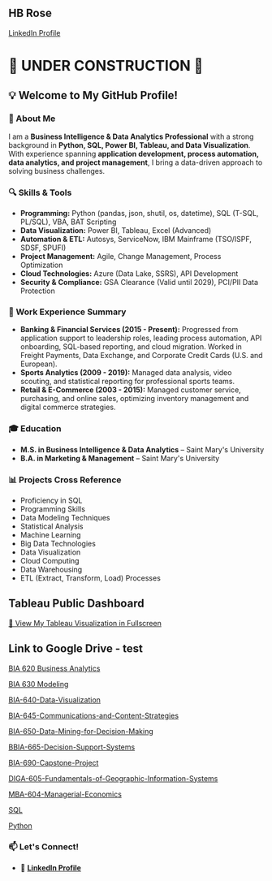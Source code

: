 ## HB Rose
[LinkedIn Profile](https://www.linkedin.com/in/hjalmaar-rose-ms-23a20851)

# **🚧 UNDER CONSTRUCTION 🚧**

## 💡 Welcome to My GitHub Profile!

### 👋 About Me

I am a **Business Intelligence & Data Analytics Professional** with a strong background in **Python, SQL, Power BI, Tableau, and Data Visualization**. With experience spanning **application development, process automation, data analytics, and project management**, I bring a data-driven approach to solving business challenges.

### 🔍 Skills & Tools

- **Programming:** Python (pandas, json, shutil, os, datetime), SQL (T-SQL, PL/SQL), VBA, BAT Scripting
- **Data Visualization:** Power BI, Tableau, Excel (Advanced)
- **Automation & ETL:** Autosys, ServiceNow, IBM Mainframe (TSO/ISPF, SDSF, SPUFI)
- **Project Management:** Agile, Change Management, Process Optimization
- **Cloud Technologies:** Azure (Data Lake, SSRS), API Development
- **Security & Compliance:** GSA Clearance (Valid until 2029), PCI/PII Data Protection

### 🚀 Work Experience Summary

- **Banking & Financial Services (2015 - Present):** Progressed from application support to leadership roles, leading process automation, API onboarding, SQL-based reporting, and cloud migration. Worked in Freight Payments, Data Exchange, and Corporate Credit Cards (U.S. and European).
- **Sports Analytics (2009 - 2019):** Managed data analysis, video scouting, and statistical reporting for professional sports teams.
- **Retail & E-Commerce (2003 - 2015):** Managed customer service, purchasing, and online sales, optimizing inventory management and digital commerce strategies.

### 🎓 Education

- **M.S. in Business Intelligence & Data Analytics** – Saint Mary's University
- **B.A. in Marketing & Management** – Saint Mary's University

### 📊 Projects Cross Reference

- Proficiency in SQL
- Programming Skills
- Data Modeling Techniques
- Statistical Analysis
- Machine Learning
- Big Data Technologies
- Data Visualization
- Cloud Computing
- Data Warehousing
- ETL (Extract, Transform, Load) Processes




## Tableau Public Dashboard

[🔗 View My Tableau Visualization in Fullscreen](https://public.tableau.com/views/Concessions11-13/Story1?:embed=y&:showVizHome=no)


## Link to Google Drive - test 
[BIA 620 Business Analytics](https://hbrose-bida.github.io/BIA-620-Analytics/BIA-620.html)

[BIA 630 Modeling](https://hbrose-bida.github.io/BIA-630-Modeling/BIA_630.html)

[BIA-640-Data-Visualization](https://hbrose-bida.github.io/BIA-640-Data-Visualization/BIA-640.html)

[BIA-645-Communications-and-Content-Strategies](https://hbrose-bida.github.io/BIA-645-Communications-and-Content-Strategies/BIA-645.html)

[BIA-650-Data-Mining-for-Decision-Making](https://hbrose-bida.github.io/BIA-650-Data-Mining-for-Decision-Making/BIA-650.html)

[BBIA-665-Decision-Support-Systems](https://hbrose-bida.github.io/BIA-665-Decision-Support-Systems/BIA-665.html)

[BIA-690-Capstone-Project](https://hbrose-bida.github.io/BIA-690-Capstone-Project/BIA-690.html)

[DIGA-605-Fundamentals-of-Geographic-Information-Systems](https://hbrose-bida.github.io/DIGA-605-Fundamentals-of-Geographic-Information-Systems/DIGA-605.html)

[MBA-604-Managerial-Economics](https://hbrose-bida.github.io/MBA-604-Managerial-Economics/MBA-604.html)

[SQL](https://hbrose-bida.github.io/SQL/SQL.html)

[Python](https://hbrose-bida.github.io/Python/Python.html)


### 📫 Let's Connect!

- 💼 **[LinkedIn Profile](https://www.linkedin.com/in/hjalmaar-rose-ms-23a20851)**
